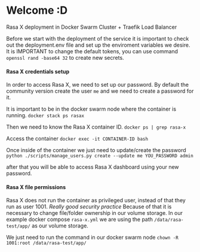 # Welcome :D

Rasa X deployment in Docker Swarm Cluster + Traefik Load Balancer

Before we start with the deployment of the service it is important to check out the deployment.env file and set up 
the enviroment variables we desire. It is IMPORTANT to change the default tokens, you can use command `openssl rand -base64 32` to create new secrets.


#### Rasa X credentials setup

In order to access Rasa X, we need to set up our password. By default the community version create the user `me` and we need to create a password for it.


It is important to be in the docker swarm node where the container is running. 
`docker stack ps rasax`

Then we need to know the Rasa X container ID. 
`docker ps | grep rasa-x`

Access the container
`docker exec -it CONTAINER-ID bash`

Once inside of the container we just need to update/create the password
`python ./scripts/manage_users.py create --update me YOU_PASSWORD admin`

after that you will be able to access Rasa X dashboard using your new password.

#### Rasa X file permissions

Rasa X does not run the container as privileged user, instead of that they run as user 1001. *Really good security practice*
Because of that it is necessary to change file/folder ownership in our volume storage.
In our example docker compose `rasa-x.yml` we are using the path `/data/rasa-test/app/` as our volume storage.

We just need to run the command in our docker swarm node
`chown -R 1001:root /data/rasa-test/app/`